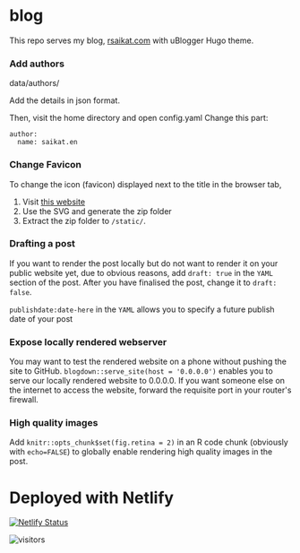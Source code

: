 # blog
 This repo serves my blog, [rsaikat.com](https://www.rsaikat.com) with uBlogger Hugo theme.

### Add authors
data/authors/

Add the details in json format.

Then, visit the home directory and open config.yaml
Change this part:

```
author:
  name: saikat.en
```

### Change Favicon

To change the icon (favicon) displayed next to the title in the browser tab,

  1. Visit [this website](https://realfavicongenerator.net/)
  2. Use the SVG and generate the zip folder
  3. Extract the zip folder to `/static/`.
  
### Drafting a post

If you want to render the post locally but do not want to render it on your public website yet, due to obvious reasons, add `draft: true` in the `YAML` section of the post. After you have finalised the post, change it to `draft: false`.

`publishdate:date-here` in the `YAML` allows you to specify a future publish date of your post

### Expose locally rendered webserver

You may want to test the rendered website on a phone without pushing the site to GitHub. `blogdown::serve_site(host = '0.0.0.0')` enables you to serve our locally rendered website to 0.0.0.0. If you want someone else on the internet to access the website, forward the requisite port in your router's firewall.

### High quality images

Add `knitr::opts_chunk$set(fig.retina = 2)` in an R code chunk (obviously with `echo=FALSE`) to globally enable rendering high quality images in the post.

# Deployed with Netlify

[![Netlify Status](https://api.netlify.com/api/v1/badges/91fd5144-a81a-4cb8-8ba6-965b2ffffabb/deploy-status)](https://app.netlify.com/sites/heuristic-stonebraker-a9704e/deploys)


![visitors](https://visitor-badge.glitch.me/badge?page_id=r-saikat.blog)
